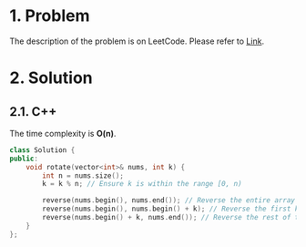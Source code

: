 # 1. Problem

The description of the problem is on LeetCode. Please refer to [Link](https://leetcode.com/problems/rotate-array/).

# 2. Solution

## 2.1. C++

The time complexity is **O(n)**.

```cpp
class Solution {
public:
    void rotate(vector<int>& nums, int k) {
        int n = nums.size();
        k = k % n; // Ensure k is within the range [0, n)

        reverse(nums.begin(), nums.end()); // Reverse the entire array
        reverse(nums.begin(), nums.begin() + k); // Reverse the first k elements
        reverse(nums.begin() + k, nums.end()); // Reverse the rest of the elements after k
    }
};
```
